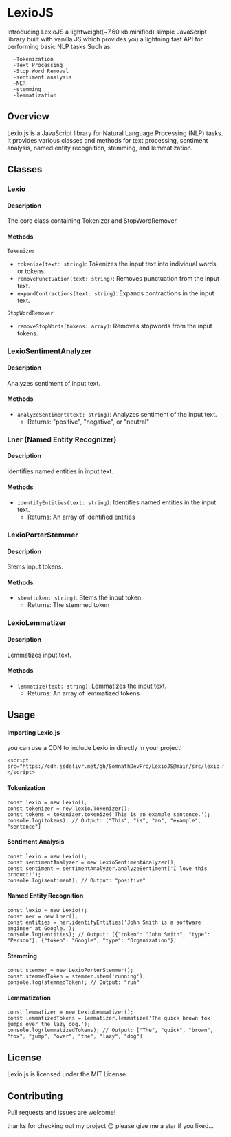 # LexioJS
Introducing LexioJS a lightweight(~7.60 kb minified) simple JavaScript library built with vanilla JS which provides you a lightning fast API for performing basic NLP tasks Such as:
```
  -Tokenization
  -Text Processing 
  -Stop Word Removal
  -sentiment analysis 
  -NER
  -stemming
  -lemmatization
```
## Overview

Lexio.js is a JavaScript library for Natural Language Processing (NLP) tasks. It provides various classes and methods for text processing, sentiment analysis, named entity recognition, stemming, and lemmatization.


## Classes


### Lexio


#### Description

The core class containing Tokenizer and StopWordRemover.


#### Methods


`Tokenizer`


- `tokenize(text: string)`: Tokenizes the input text into individual words or tokens.
- `removePunctuation(text: string)`: Removes punctuation from the input text.
- `expandContractions(text: string)`: Expands contractions in the input text.


`StopWordRemover`


- `removeStopWords(tokens: array)`: Removes stopwords from the input tokens.


### LexioSentimentAnalyzer


#### Description

Analyzes sentiment of input text.


#### Methods


- `analyzeSentiment(text: string)`: Analyzes sentiment of the input text.
    - Returns: "positive", "negative", or "neutral"


### Lner (Named Entity Recognizer)


#### Description

Identifies named entities in input text.


#### Methods


- `identifyEntities(text: string)`: Identifies named entities in the input text.
    - Returns: An array of identified entities


### LexioPorterStemmer


#### Description

Stems input tokens.


#### Methods


- `stem(token: string)`: Stems the input token.
    - Returns: The stemmed token


### LexioLemmatizer


#### Description

Lemmatizes input text.


#### Methods


- `lemmatize(text: string)`: Lemmatizes the input text.
    - Returns: An array of lemmatized tokens


## Usage


#### Importing Lexio.js
you can use a CDN to include Lexio in directly in your project!
```
<script src="https://cdn.jsdelivr.net/gh/SomnathDevPro/LexioJS@main/src/lexio.min.js"></script>
```


#### Tokenization

```
const lexio = new Lexio();
const tokenizer = new lexio.Tokenizer();
const tokens = tokenizer.tokenize('This is an example sentence.');
console.log(tokens); // Output: ["This", "is", "an", "example", "sentence"]
```


#### Sentiment Analysis

```
const lexio = new Lexio();
const sentimentAnalyzer = new LexioSentimentAnalyzer();
const sentiment = sentimentAnalyzer.analyzeSentiment('I love this product!');
console.log(sentiment); // Output: "positive"
```


#### Named Entity Recognition

```
const lexio = new Lexio();
const ner = new Lner();
const entities = ner.identifyEntities('John Smith is a software engineer at Google.');
console.log(entities); // Output: [{"token": "John Smith", "type": "Person"}, {"token": "Google", "type": "Organization"}]
```


#### Stemming

```
const stemmer = new LexioPorterStemmer();
const stemmedToken = stemmer.stem('running');
console.log(stemmedToken); // Output: "run"
```


#### Lemmatization

```
const lemmatizer = new LexioLemmatizer();
const lemmatizedTokens = lemmatizer.lemmatize('The quick brown fox jumps over the lazy dog.');
console.log(lemmatizedTokens); // Output: ["The", "quick", "brown", "fox", "jump", "over", "the", "lazy", "dog"]
```


## License

Lexio.js is licensed under the MIT License.


## Contributing


Pull requests and issues are welcome!

thanks for checking out my project 😊 
please give me a star if you liked...
